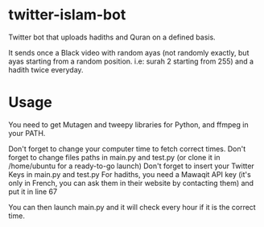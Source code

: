 # twitter-islam-bot
Twitter bot that uploads hadiths and Quran on a defined basis.

It sends once a Black video with random ayas (not randomly exactly, but ayas starting from a random position. i.e: surah 2 starting from 255) and a hadith twice everyday.

# Usage
You need to get Mutagen and tweepy libraries for Python, and ffmpeg in your PATH.

Don't forget to change your computer time to fetch correct times.
Don't forget to change files paths in main.py and test.py (or clone it in /home/ubuntu for a ready-to-go launch)
Don't forget to insert your Twitter Keys in main.py and test.py
For hadiths, you need a Mawaqit API key (it's only in French, you can ask them in their website by contacting them) and put it in line 67

You can then launch main.py and it will check every hour if it is the correct time.
